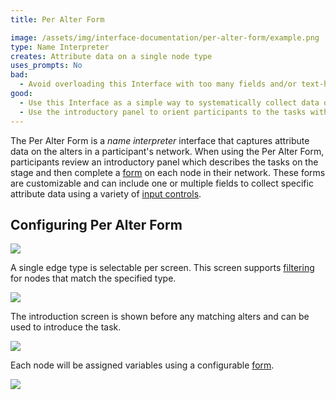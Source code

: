 ```yaml
---
title: Per Alter Form

image: /assets/img/interface-documentation/per-alter-form/example.png
type: Name Interpreter
creates: Attribute data on a single node type
uses_prompts: No
bad:
  - Avoid overloading this Interface with too many fields and/or text-heavy prompts. Instead, consider taking advantage of other more interactive Interfaces, such as the [Categorical Bin](../interface-documentation/categorical-bin) and [Ordinal Bin](../interface-documentation/ordinal-bin), to ease participant burden.
good:
  - Use this Interface as a simple way to systematically collect data on alters.
  - Use the introductory panel to orient participants to the tasks within the form they will complete for each alter.
---
```


The Per Alter Form is a _name interpreter_ interface that captures attribute data on the alters in a participant's network. When using the Per Alter Form, participants review an introductory panel which describes the tasks on the stage and then complete a [form](../key-concepts/forms) on each node in their network. These forms are customizable and can include one or multiple fields to collect specific attribute data using a variety of [input controls](../key-concepts/input-controls).

## Configuring Per Alter Form

![](/assets/img/interface-documentation/per-alter-form/add-screen.png)

A single edge type is selectable per screen. This screen supports [filtering](../key-concepts/network-filtering) for nodes that match the specified type.

![](/assets/img/interface-documentation/per-alter-form/architect-node-type.png)

The introduction screen is shown before any matching alters and can be used to introduce the task.

![](/assets/img/interface-documentation/per-alter-form/architect-intro.png)

Each node will be assigned variables using a configurable [form](../key-concepts/forms).

![](/assets/img/interface-documentation/per-alter-form/architect-form.png)
